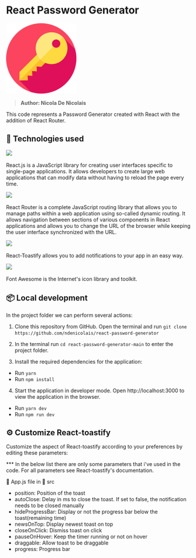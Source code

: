 # React Password Generator
<img src='public\logo-192x192.png'>

> <b>Author: Nicola De Nicolais</b>

This code represents a Password Generator created with React with the addition of React Router.

## 🚀 Technologies used
[<img src="https://upload.wikimedia.org/wikipedia/commons/a/a7/React-icon.svg" width="70">](https://reactjs.org/)

React.js is a JavaScript library for creating user interfaces specific to single-page applications. It allows developers to create large web applications that can modify data without having to reload the page every time.

[<img src="https://seeklogo.com/images/R/react-router-logo-AB5BFB638F-seeklogo.com.png" width="80">](https://reactrouter.com/)

React Router is a complete JavaScript routing library that allows you to manage paths within a web application using so-called dynamic routing. It allows navigation between sections of various components in React applications and allows you to change the URL of the browser while keeping the user interface synchronized with the URL.

[<img src="https://user-images.githubusercontent.com/5574267/54994574-df4c1380-4fc4-11e9-8509-1d3aedbc7b96.png" width="80">](https://fkhadra.github.io/react-toastify/introduction)

React-Toastify allows you to add notifications to your app in an easy way.

[<img src="https://seeklogo.com/images/F/font-awesome-logo-3010FE2434-seeklogo.com.png" width="80">](https://fontawesome.com/)

Font Awesome is the Internet's icon library and toolkit.

## 📦 Local development
In the project folder we can perform several actions:

1) Clone this repository from GitHub. Open the terminal and run `git clone https://github.com/ndenicolais/react-password-generator`

2) In the terminal run `cd react-password-generator-main` to enter the project folder.

3) Install the required dependencies for the application:
- Run `yarn` 
- Run `npm install`

4) Start the application in developer mode.
Open http://localhost:3000 to view the application in the browser.
- Run `yarn dev` 
- Run `npm run dev`

## ⚙️ Customize React-toastify

Customize the aspect of React-toastify according to your preferences by editing these parameters:

*** In the below list there are only some parameters that i've used in the code. For all parameters see React-toastify's documentation.

📄 App.js file in 📂 src

- position: Position of the toast
- autoClose: Delay in ms to close the toast. If set to false, the notification needs to be closed manually
- hideProgressBar: Display or not the progress bar below the toast(remaining time)
- newsOnTop: Display newest toast on top
- closeOnClick: Dismiss toast on click
- pauseOnHover: Keep the timer running or not on hover
- draggable: Allow toast to be draggable
- progress: Progress bar